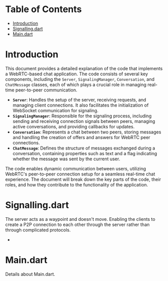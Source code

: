 # Table of Contents
- [Introduction](#introduction)
- [Signalling.dart](#signallingdart)
- [Main.dart](#maindart)

# Introduction

This document provides a detailed explanation of the code that implements a WebRTC-based chat application. The code consists of several key components, including the `Server`, `SignalingManager`, `Conversation`, and `ChatMessage` classes, each of which plays a crucial role in managing real-time peer-to-peer communication.

- **`Server`**: Handles the setup of the server, receiving requests, and managing client connections. It also facilitates the initialization of WebSocket communication for signaling.
- **`SignalingManager`**: Responsible for the signaling process, including sending and receiving connection signals between peers, managing active conversations, and providing callbacks for updates.
- **`Conversation`**: Represents a chat between two peers, storing messages and handling the creation of offers and answers for WebRTC peer connections.
- **`ChatMessage`**: Defines the structure of messages exchanged during a conversation, containing properties such as text and a flag indicating whether the message was sent by the current user.

The code enables dynamic communication between users, utilizing WebRTC's peer-to-peer connection setup for a seamless real-time chat experience. The document will break down the key parts of the code, their roles, and how they contribute to the functionality of the application.

# Signalling.dart
The server acts as a waypoint and doesn't move. Enabling the clients to create a P2P connection to each other through the server rather than through complicated protocols.

- 


# Main.dart
Details about Main.dart.

